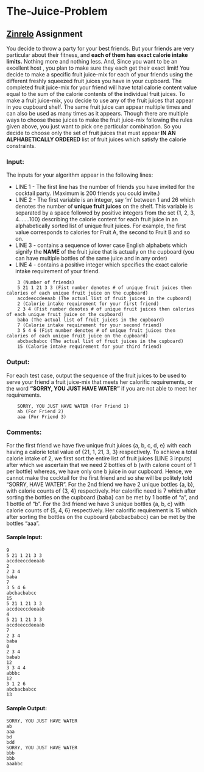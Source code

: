 # The-Juice-Problem

## [Zinrelo](https://zinrelo.com) Assignment

You decide to throw a party for your best friends.
But your friends are very particular about their fitness, and **each of them has exact calorie intake limits.**  Nothing more and nothing less. And, Since you want to be an excellent host , you plan to make sure they each get their exact limit!
You decide to make a specific fruit juice-mix for each of your friends using the different freshly squeezed fruit juices you have in your cupboard. The completed fruit juice-mix for your friend will have total calorie content value equal to the sum of the calorie contents of the individual fruit juices. 
To make a fruit juice-mix, you decide to use any of the fruit juices that appear in you cupboard shelf. The same fruit juice can appear multiple times and can also be used as many times as it appears. 
Though there are multiple ways to choose these juices to make the fruit juice-mix following the rules given above, you just want to pick one particular combination. So you decide to choose only the set of fruit juices that must appear **IN AN ALPHABETICALLY ORDERED** list of fruit juices which satisfy the calorie constraints. 

### Input:
The inputs for your algorithm appear in the following lines:
- LINE 1 - The first line has the number of friends you have invited for the cocktail party. (Maximum is 200 friends you could invite.)
- LINE 2 - The first variable is an integer, say ‘m’ between 1 and 26 which denotes the number of **unique fruit juices** on the shelf. This variable is separated by a space followed by positive integers from the set {1, 2, 3, 4…….100} describing the calorie content for each fruit juice in an alphabetically sorted list of unique fruit juices. For example, the first value corresponds to calories for Fruit A, the second to Fruit B and so on.
- LINE 3 - contains a sequence of lower case English alphabets which signify the **NAME** of the fruit juice that is actually on the cupboard (you can have multiple bottles of the same juice and in any order)
- LINE 4 - contains a positive integer which specifies the exact calorie intake requirement of your friend.

```
    3 (Number of friends)
    5 21 1 21 3 3 (Fist number denotes # of unique fruit juices then calories of each unique fruit juice on the cupboard)
    accdeeccdeeaab (The actual list of fruit juices in the cupboard)
    2 (Calorie intake requirement for your first friend)
    2 3 4 (Fist number denotes # of unique fruit juices then calories of each unique fruit juice on the cupboard)
    baba (The actual list of fruit juices in the cupboard)
    7 (Calorie intake requirement for your second friend)
    3 5 4 6 (Fist number denotes # of unique fruit juices then calories of each unique fruit juice on the cupboard)
    abcbacbabcc (The actual list of fruit juices in the cupboard)
    15 (Calorie intake requirement for your third friend)
```

### Output:
For each test case, output the sequence of the fruit juices to be used to serve your friend a fruit juice-mix that meets her calorific requirements, or the word **“SORRY, YOU JUST HAVE WATER”** if you are not able to meet her requirements.
```
    SORRY, YOU JUST HAVE WATER (For Friend 1)
    ab (For Friend 2)
    aaa (For Friend 3)
```


### Comments:
For the first friend we have five unique fruit juices {a, b, c, d, e} with each having a calorie total value of {21, 1, 21, 3, 3} respectively. To achieve a total calorie intake of 2, we first sort the entire list of fruit juices (LINE 3 inputs) after which we ascertain that we need 2 bottles of b (with calorie count of 1 per bottle) whereas, we have only one b juice in our cupboard. Hence, we cannot make the cocktail for the first friend and so she will be politely told “SORRY, HAVE WATER”.
For the 2nd friend we have 2 unique bottles {a, b}, with calorie counts of {3, 4} respectively. Her calorific need is 7 which after sorting the bottles on the cupboard {baba} can be met by 1 bottle of “a”, and 1 bottle of “b”.
For the 3rd friend we have 3 unique bottles {a, b, c} with calorie counts of {5, 4, 6} respectively.  Her calorific requirement is 15 which after sorting the bottles on the cupboard {abcbacbabcc} can be met by the bottles “aaa”.


#### Sample Input: 
```
9
5 21 1 21 3 3
accdeeccdeeaab
2
2 3 4
baba
7
3 5 4 6
abcbacbabcc
15
5 21 1 21 3 3
accdeeccdeeaab
4
5 21 1 21 3 3
accdeeccdeeaab
7
2 3 4
baba
0
2 3 4 
babab
12
3 3 4 4 
abbbc
12
3 1 2 6
abcbacbabcc
13
```

#### Sample Output:
```
SORRY, YOU JUST HAVE WATER
ab
aaa
bd
bdd
SORRY, YOU JUST HAVE WATER
bbb
bbb
aaabbc
```

